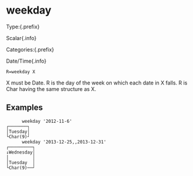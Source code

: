 # weekday

Type:{.prefix}

Scalar{.info}

Categories:{.prefix}

Date/Time{.info}

~~~
R=weekday X
~~~

X must be Date. R is the day of the week on which each date in X falls. R is Char having the same
structure as X.

## Examples

~~~
      weekday '2012-11-6'
┌───────┐
│Tuesday│
└Char(9)┘
      weekday '2013-12-25,,2013-12-31'
┌─────────┐
↓Wednesday│
│         │
│Tuesday  │
└Char(9)──┘
~~~

